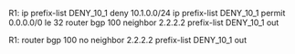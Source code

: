 R1:
ip prefix-list DENY_10_1 deny 10.1.0.0/24
ip prefix-list DENY_10_1 permit 0.0.0.0/0 le 32
router bgp 100
 neighbor 2.2.2.2 prefix-list DENY_10_1 out

R1:
router bgp 100
 no neighbor 2.2.2.2 prefix-list DENY_10_1 out